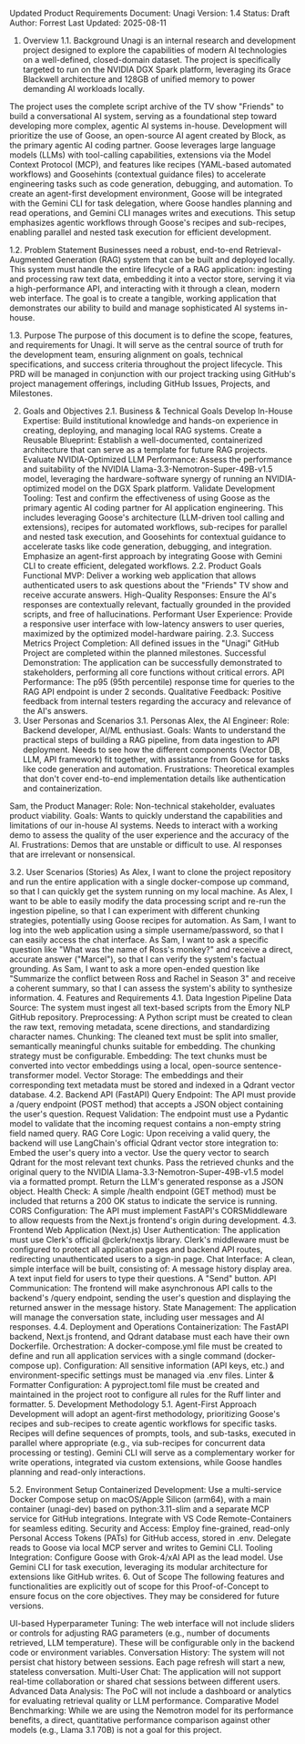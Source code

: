 Updated Product Requirements Document: Unagi
Version: 1.4
Status: Draft
Author: Forrest
Last Updated: 2025-08-11

1. Overview
   1.1. Background
   Unagi is an internal research and development project designed to explore the capabilities of modern AI technologies on a well-defined, closed-domain dataset. The project is specifically targeted to run on the NVIDIA DGX Spark platform, leveraging its Grace Blackwell architecture and 128GB of unified memory to power demanding AI workloads locally.

The project uses the complete script archive of the TV show "Friends" to build a conversational AI system, serving as a foundational step toward developing more complex, agentic AI systems in-house. Development will prioritize the use of Goose, an open-source AI agent created by Block, as the primary agentic AI coding partner. Goose leverages large language models (LLMs) with tool-calling capabilities, extensions via the Model Context Protocol (MCP), and features like recipes (YAML-based automated workflows) and Goosehints (contextual guidance files) to accelerate engineering tasks such as code generation, debugging, and automation. To create an agent-first development environment, Goose will be integrated with the Gemini CLI for task delegation, where Goose handles planning and read operations, and Gemini CLI manages writes and executions. This setup emphasizes agentic workflows through Goose's recipes and sub-recipes, enabling parallel and nested task execution for efficient development.

1.2. Problem Statement
Businesses need a robust, end-to-end Retrieval-Augmented Generation (RAG) system that can be built and deployed locally. This system must handle the entire lifecycle of a RAG application: ingesting and processing raw text data, embedding it into a vector store, serving it via a high-performance API, and interacting with it through a clean, modern web interface. The goal is to create a tangible, working application that demonstrates our ability to build and manage sophisticated AI systems in-house.

1.3. Purpose
The purpose of this document is to define the scope, features, and requirements for Unagi. It will serve as the central source of truth for the development team, ensuring alignment on goals, technical specifications, and success criteria throughout the project lifecycle. This PRD will be managed in conjunction with our project tracking using GitHub's project management offerings, including GitHub Issues, Projects, and Milestones.

2. Goals and Objectives
   2.1. Business & Technical Goals
   Develop In-House Expertise: Build institutional knowledge and hands-on experience in creating, deploying, and managing local RAG systems.
   Create a Reusable Blueprint: Establish a well-documented, containerized architecture that can serve as a template for future RAG projects.
   Evaluate NVIDIA-Optimized LLM Performance: Assess the performance and suitability of the NVIDIA Llama-3.3-Nemotron-Super-49B-v1.5 model, leveraging the hardware-software synergy of running an NVIDIA-optimized model on the DGX Spark platform.
   Validate Development Tooling: Test and confirm the effectiveness of using Goose as the primary agentic AI coding partner for AI application engineering. This includes leveraging Goose's architecture (LLM-driven tool calling and extensions), recipes for automated workflows, sub-recipes for parallel and nested task execution, and Goosehints for contextual guidance to accelerate tasks like code generation, debugging, and integration. Emphasize an agent-first approach by integrating Goose with Gemini CLI to create efficient, delegated workflows.
   2.2. Product Goals
   Functional MVP: Deliver a working web application that allows authenticated users to ask questions about the "Friends" TV show and receive accurate answers.
   High-Quality Responses: Ensure the AI's responses are contextually relevant, factually grounded in the provided scripts, and free of hallucinations.
   Performant User Experience: Provide a responsive user interface with low-latency answers to user queries, maximized by the optimized model-hardware pairing.
   2.3. Success Metrics
   Project Completion: All defined issues in the "Unagi" GitHub Project are completed within the planned milestones.
   Successful Demonstration: The application can be successfully demonstrated to stakeholders, performing all core functions without critical errors.
   API Performance: The p95 (95th percentile) response time for queries to the RAG API endpoint is under 2 seconds.
   Qualitative Feedback: Positive feedback from internal testers regarding the accuracy and relevance of the AI's answers.
3. User Personas and Scenarios
   3.1. Personas
   Alex, the AI Engineer:
   Role: Backend developer, AI/ML enthusiast.
   Goals: Wants to understand the practical steps of building a RAG pipeline, from data ingestion to API deployment. Needs to see how the different components (Vector DB, LLM, API framework) fit together, with assistance from Goose for tasks like code generation and automation.
   Frustrations: Theoretical examples that don't cover end-to-end implementation details like authentication and containerization.

Sam, the Product Manager:
Role: Non-technical stakeholder, evaluates product viability.
Goals: Wants to quickly understand the capabilities and limitations of our in-house AI systems. Needs to interact with a working demo to assess the quality of the user experience and the accuracy of the AI.
Frustrations: Demos that are unstable or difficult to use. AI responses that are irrelevant or nonsensical.

3.2. User Scenarios (Stories)
As Alex, I want to clone the project repository and run the entire application with a single docker-compose up command, so that I can quickly get the system running on my local machine.
As Alex, I want to be able to easily modify the data processing script and re-run the ingestion pipeline, so that I can experiment with different chunking strategies, potentially using Goose recipes for automation.
As Sam, I want to log into the web application using a simple username/password, so that I can easily access the chat interface.
As Sam, I want to ask a specific question like "What was the name of Ross's monkey?" and receive a direct, accurate answer ("Marcel"), so that I can verify the system's factual grounding.
As Sam, I want to ask a more open-ended question like "Summarize the conflict between Ross and Rachel in Season 3" and receive a coherent summary, so that I can assess the system's ability to synthesize information. 4. Features and Requirements
4.1. Data Ingestion Pipeline
Data Source: The system must ingest all text-based scripts from the Emory NLP GitHub repository.
Preprocessing: A Python script must be created to clean the raw text, removing metadata, scene directions, and standardizing character names.
Chunking: The cleaned text must be split into smaller, semantically meaningful chunks suitable for embedding. The chunking strategy must be configurable.
Embedding: The text chunks must be converted into vector embeddings using a local, open-source sentence-transformer model.
Vector Storage: The embeddings and their corresponding text metadata must be stored and indexed in a Qdrant vector database.
4.2. Backend API (FastAPI)
Query Endpoint: The API must provide a /query endpoint (POST method) that accepts a JSON object containing the user's question.
Request Validation: The endpoint must use a Pydantic model to validate that the incoming request contains a non-empty string field named query.
RAG Core Logic: Upon receiving a valid query, the backend will use LangChain's official Qdrant vector store integration to:
Embed the user's query into a vector.
Use the query vector to search Qdrant for the most relevant text chunks.
Pass the retrieved chunks and the original query to the NVIDIA Llama-3.3-Nemotron-Super-49B-v1.5 model via a formatted prompt.
Return the LLM's generated response as a JSON object.
Health Check: A simple /health endpoint (GET method) must be included that returns a 200 OK status to indicate the service is running.
CORS Configuration: The API must implement FastAPI's CORSMiddleware to allow requests from the Next.js frontend's origin during development.
4.3. Frontend Web Application (Next.js)
User Authentication: The application must use Clerk's official @clerk/nextjs library. Clerk's middleware must be configured to protect all application pages and backend API routes, redirecting unauthenticated users to a sign-in page.
Chat Interface: A clean, simple interface will be built, consisting of:
A message history display area.
A text input field for users to type their questions.
A "Send" button.
API Communication: The frontend will make asynchronous API calls to the backend's /query endpoint, sending the user's question and displaying the returned answer in the message history.
State Management: The application will manage the conversation state, including user messages and AI responses.
4.4. Deployment and Operations
Containerization: The FastAPI backend, Next.js frontend, and Qdrant database must each have their own Dockerfile.
Orchestration: A docker-compose.yml file must be created to define and run all application services with a single command (docker-compose up).
Configuration: All sensitive information (API keys, etc.) and environment-specific settings must be managed via .env files.
Linter & Formatter Configuration: A pyproject.toml file must be created and maintained in the project root to configure all rules for the Ruff linter and formatter. 5. Development Methodology
5.1. Agent-First Approach
Development will adopt an agent-first methodology, prioritizing Goose's recipes and sub-recipes to create agentic workflows for specific tasks. Recipes will define sequences of prompts, tools, and sub-tasks, executed in parallel where appropriate (e.g., via sub-recipes for concurrent data processing or testing). Gemini CLI will serve as a complementary worker for write operations, integrated via custom extensions, while Goose handles planning and read-only interactions.

5.2. Environment Setup
Containerized Development: Use a multi-service Docker Compose setup on macOS/Apple Silicon (arm64), with a main container (unagi-dev) based on python:3.11-slim and a separate MCP service for GitHub integrations. Integrate with VS Code Remote-Containers for seamless editing.
Security and Access: Employ fine-grained, read-only Personal Access Tokens (PATs) for GitHub access, stored in .env. Delegate reads to Goose via local MCP server and writes to Gemini CLI.
Tooling Integration: Configure Goose with Grok-4/xAI API as the lead model. Use Gemini CLI for task execution, leveraging its modular architecture for extensions like GitHub writes. 6. Out of Scope
The following features and functionalities are explicitly out of scope for this Proof-of-Concept to ensure focus on the core objectives. They may be considered for future versions.

UI-based Hyperparameter Tuning: The web interface will not include sliders or controls for adjusting RAG parameters (e.g., number of documents retrieved, LLM temperature). These will be configurable only in the backend code or environment variables.
Conversation History: The system will not persist chat history between sessions. Each page refresh will start a new, stateless conversation.
Multi-User Chat: The application will not support real-time collaboration or shared chat sessions between different users.
Advanced Data Analysis: The PoC will not include a dashboard or analytics for evaluating retrieval quality or LLM performance.
Comparative Model Benchmarking: While we are using the Nemotron model for its performance benefits, a direct, quantitative performance comparison against other models (e.g., Llama 3.1 70B) is not a goal for this project.
